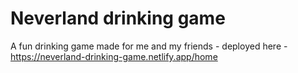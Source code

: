 # Neverland drinking game

A fun drinking game made for me and my friends - deployed here - https://neverland-drinking-game.netlify.app/home
